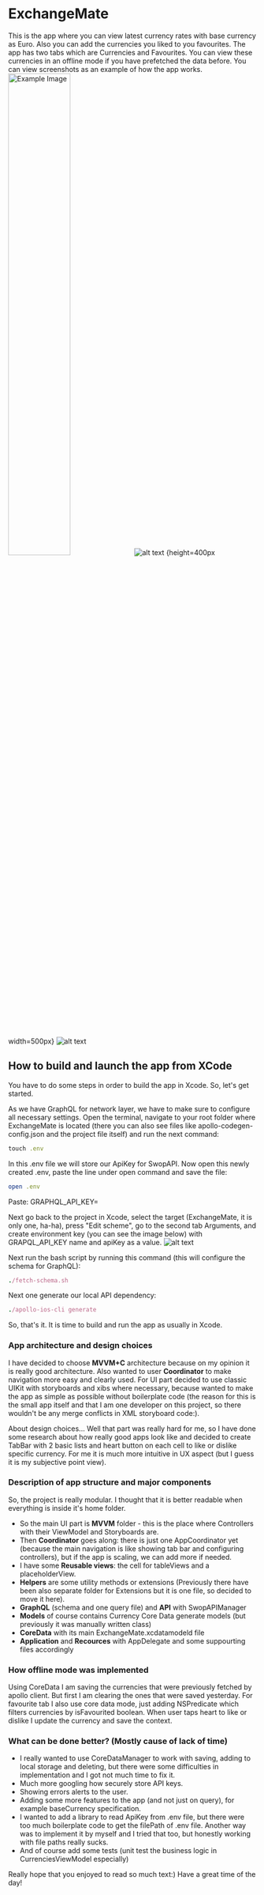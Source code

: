 # ExchangeMate

This is the app where you can view latest currency rates with base currency as Euro. Also you can add the currencies you liked to you favourites. The app has two tabs which are Currencies and Favourites. You can view these currencies in an offline mode if you have prefetched the data before. You can view screenshots as an example of how the app works.
<img src="https://github.com/lenchyk/ExchangeMate/blob/chore/readme/Screenshots/CurTab.png" alt="Example Image" style="width:auto; height:50%;">
![alt text](https://github.com/lenchyk/ExchangeMate/blob/chore/readme/Screenshots/CurTab.png) {height=400px width=500px}
![alt text](https://github.com/lenchyk/ExchangeMate/blob/chore/readme/Screenshots/FavTab.png)

## How to build and launch the app from XCode
You have to do some steps in order to build the app in Xcode. So, let's get started.

As we have GraphQL for network layer, we have to make sure to configure all necessary settings. Open the terminal, navigate to your root folder where ExchangeMate is located (there you can also see files like apollo-codegen-config.json and the project file itself) and run the next command:
```ruby
touch .env
```
In this .env file we will store our ApiKey for SwopAPI. Now open this newly created .env, paste the line under open command and save the file:
```ruby
open .env
```
Paste:
GRAPHQL_API_KEY=<here should be the api key itself>

Next go back to the project in Xcode, select the target (ExchangeMate, it is only one, ha-ha), press "Edit scheme", go to the second tab Arguments, and create environment key (you can see the image below) with GRAPQL_API_KEY name and apiKey as a value.
![alt text](https://github.com/lenchyk/ExchangeMate/blob/chore/readme/Screenshots/ApiKeySchema.png)

Next run the bash script by running this command (this will configure the schema for GraphQL):
```ruby
./fetch-schema.sh
```
Next one generate our local API dependency:
```ruby
./apollo-ios-cli generate
```

So, that's it. It is time to build and run the app as usually in Xcode.

### App architecture and design choices

I have decided to choose **MVVM+C** architecture because on my opinion it is really good architecture. Also wanted to user **Coordinator** to make navigation more easy and clearly used. For UI part decided to use classic UIKit with storyboards and xibs where necessary, because wanted to make the app as simple as possible without boilerplate code (the reason for this is the small app itself and that I am one developer on this project, so there wouldn't be any merge conflicts in XML storyboard code:). 

About design choices... Well that part was really hard for me, so I have done some research about how really good apps look like and decided to create TabBar with 2 basic lists and heart button on each cell to like or dislike specific currency. For me it is much more intuitive in UX aspect (but I guess it is my subjective point view).

### Description of app structure and major components

So, the project is really modular. I thought that it is better readable when everything is inside it's home folder.

- So the main UI part is **MVVM** folder - this is the place where Controllers with their ViewModel and Storyboards are.
- Then **Coordinator** goes along: there is just one AppCoordinator yet (because the main navigation is like showing tab bar and configuring controllers), but if the app is scaling, we can add more if needed.
- I have some **Reusable views**: the cell for tableViews and a placeholderView.
- **Helpers** are some utility methods or extensions (Previously there have been also separate folder for Extensions but it is one file, so decided to move it here).
- **GraphQL** (schema and one query file) and **API** with SwopAPIManager
- **Models** of course contains Currency Core Data generate models (but previously it was manually written class)
- **CoreData** with its main ExchangeMate.xcdatamodeld file
- **Application** and **Recources** with AppDelegate and some suppourting files accordingly

### How offline mode was implemented

Using CoreData I am saving the currencies that were previously fetched by apollo client. But first I am clearing the ones that were saved yesterday. For favourite tab I also use core data mode, just adding NSPredicate which filters currencies by isFavourited boolean. When user taps heart to like or dislike I update the currency and save the context.

### What can be done better? (Mostly cause of lack of time)

- I really wanted to use CoreDataManager to work with saving, adding to local storage and deleting, but there were some difficulties in implementation and I got not much time to fix it.
- Much more googling how securely store API keys.
- Showing errors alerts to the user.
- Adding some more features to the app (and not just on query), for example baseCurrency specification.
- I wanted to add a library to read ApiKey from .env file, but there were too much boilerplate code to get the filePath of .env file. Another way was to implement it by myself and I tried that too, but honestly working with file paths really sucks.
- And of course add some tests (unit test the business logic in CurrenciesViewModel especially)

Really hope that you enjoyed to read so much text:)
Have a great time of the day!
